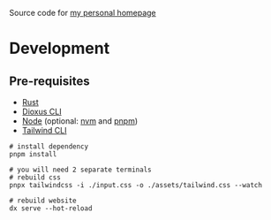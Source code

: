Source code for [my personal homepage](https://harryagustian.xyz/)

# Development

## Pre-requisites
- [Rust](https://rustup.rs/)
- [Dioxus CLI](https://dioxuslabs.com/learn/0.5/getting_started#dioxus-cli)
- [Node](https://nodejs.org/en) (optional: [nvm](https://github.com/nvm-sh/nvm) and [pnpm](https://pnpm.io/))
- [Tailwind CLI](https://tailwindcss.com/docs/installation)

```
# install dependency
pnpm install

# you will need 2 separate terminals
# rebuild css
pnpx tailwindcss -i ./input.css -o ./assets/tailwind.css --watch

# rebuild website
dx serve --hot-reload
```

